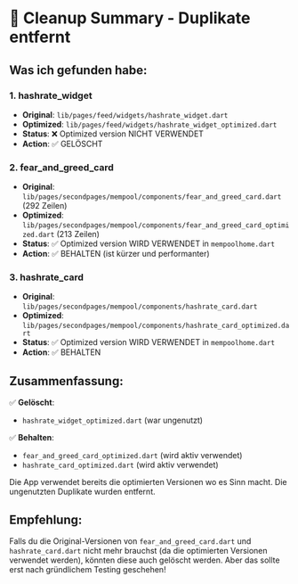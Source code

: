 # 🧹 Cleanup Summary - Duplikate entfernt

## Was ich gefunden habe:

### 1. **hashrate_widget**
- **Original**: `lib/pages/feed/widgets/hashrate_widget.dart`
- **Optimized**: `lib/pages/feed/widgets/hashrate_widget_optimized.dart`
- **Status**: ❌ Optimized version NICHT VERWENDET
- **Action**: ✅ GELÖSCHT

### 2. **fear_and_greed_card**
- **Original**: `lib/pages/secondpages/mempool/components/fear_and_greed_card.dart` (292 Zeilen)
- **Optimized**: `lib/pages/secondpages/mempool/components/fear_and_greed_card_optimized.dart` (213 Zeilen)
- **Status**: ✅ Optimized version WIRD VERWENDET in `mempoolhome.dart`
- **Action**: ✅ BEHALTEN (ist kürzer und performanter)

### 3. **hashrate_card**
- **Original**: `lib/pages/secondpages/mempool/components/hashrate_card.dart`
- **Optimized**: `lib/pages/secondpages/mempool/components/hashrate_card_optimized.dart`
- **Status**: ✅ Optimized version WIRD VERWENDET in `mempoolhome.dart`
- **Action**: ✅ BEHALTEN

## Zusammenfassung:

✅ **Gelöscht**: 
- `hashrate_widget_optimized.dart` (war ungenutzt)

✅ **Behalten**:
- `fear_and_greed_card_optimized.dart` (wird aktiv verwendet)
- `hashrate_card_optimized.dart` (wird aktiv verwendet)

Die App verwendet bereits die optimierten Versionen wo es Sinn macht. Die ungenutzten Duplikate wurden entfernt.

## Empfehlung:

Falls du die Original-Versionen von `fear_and_greed_card.dart` und `hashrate_card.dart` nicht mehr brauchst (da die optimierten Versionen verwendet werden), könnten diese auch gelöscht werden. Aber das sollte erst nach gründlichem Testing geschehen!